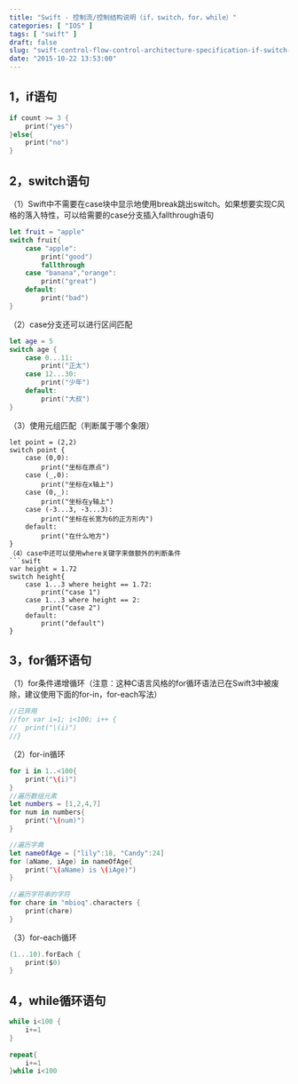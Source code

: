 ```yaml
---
title: "Swift - 控制流/控制结构说明（if，switch，for，while）"
categories: [ "IOS" ]
tags: [ "swift" ]
draft: false
slug: "swift-control-flow-control-architecture-specification-if-switch-for-while"
date: "2015-10-22 13:53:00"
---
```


## 1，if语句
```swift
if count >= 3 {
    print("yes")
}else{
    print("no")
}
```
## 2，switch语句 
（1）Swift中不需要在case块中显示地使用break跳出switch。如果想要实现C风格的落入特性，可以给需要的case分支插入fallthrough语句
```swift
let fruit = "apple"
switch fruit{
    case "apple":
        print("good")
        fallthrough
    case "banana","orange":
        print("great")
    default:
        print("bad")
}
```


<!--more-->


（2）case分支还可以进行区间匹配
```swift
let age = 5
switch age {
    case 0...11:
        print("正太")
    case 12...30:
        print("少年")
    default:
        print("大叔")
}
```
（3）使用元组匹配（判断属于哪个象限）
```
let point = (2,2)
switch point {
    case (0,0):
        print("坐标在原点")
    case (_,0):
        print("坐标在x轴上")
    case (0,_):
        print("坐标在y轴上")
    case (-3...3, -3...3):
        print("坐标在长宽为6的正方形内")
    default:
        print("在什么地方")
}
（4）case中还可以使用where关键字来做额外的判断条件
```swift
var height = 1.72
switch height{
    case 1...3 where height == 1.72:
        print("case 1")
    case 1...3 where height == 2:
        print("case 2")
    default:
        print("default")
}
```
## 3，for循环语句 
（1）for条件递增循环（注意：这种C语言风格的for循环语法已在Swift3中被废除，建议使用下面的for-in，for-each写法）
```swift
//已弃用
//for var i=1; i<100; i++ {
//  print("\(i)")
//}
```
（2）for-in循环
```swift
for i in 1..<100{
    print("\(i)")
}
//遍历数组元素
let numbers = [1,2,4,7]
for num in numbers{
    print("\(num)")
}

//遍历字典
let nameOfAge = ["lily":18, "Candy":24]
for (aName, iAge) in nameOfAge{
    print("\(aName) is \(iAge)")
}
 
//遍历字符串的字符
for chare in "mbioq".characters {
    print(chare)
}
```
（3）for-each循环
```swift
(1...10).forEach {
    print($0)
}
```
## 4，while循环语句
```swift
while i<100 {
    i+=1
}
 
repeat{
    i+=1
}while i<100
```
